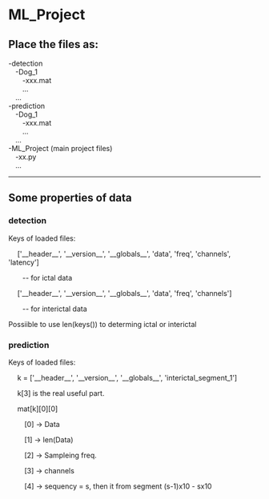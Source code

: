 # ML_Project

## Place the files as: ## 
  
-detection  
&emsp;-Dog_1  
&emsp;&emsp;-xxx.mat  
&emsp;&emsp;...  
&emsp;...  
-prediction  
&emsp;-Dog_1  
&emsp;&emsp;-xxx.mat  
&emsp;&emsp;...  
&emsp;...  
-ML_Project (main project files)  
&emsp;-xx.py  
&emsp;...

--- 

## Some properties of data ##  

### detection ###  

Keys of loaded files:  
<p> &emsp; ['__header__', '__version__', '__globals__', 'data', 'freq', 'channels', 'latency'] </p>
<p> &emsp;&emsp;-- for ictal data </p>
<p> &emsp; ['__header__', '__version__', '__globals__', 'data', 'freq', 'channels'] </p>
<p> &emsp;&emsp;-- for interictal data </p>
<p> Possiible to use len(keys()) to determing ictal or interictal</p>  

### prediction ###  
Keys of loaded files:  
<p>&emsp; k = ['__header__', '__version__', '__globals__', 'interictal_segment_1'] </p>
<p>&emsp; k[3] is the real useful part.</p>
<p>&emsp; mat[k][0][0] </p>
<p>&emsp;&emsp; [0] -> Data</p>
<p>&emsp;&emsp; [1] -> len(Data)</p>
<p>&emsp;&emsp; [2] -> Sampleing freq.</p>
<p>&emsp;&emsp; [3] -> channels</p>
<p>&emsp;&emsp; [4] -> sequency = s, then it from segment (s-1)x10 - sx10</p>